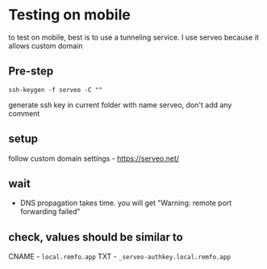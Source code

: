 # Testing on mobile

to test on mobile, best is to use a tunneling service.
I use serveo because it allows custom domain

## Pre-step

```
ssh-keygen -f serveo -C ""
```

generate ssh key in current folder with name serveo, don't add any comment

## setup

follow custom domain settings - https://serveo.net/

## wait

- DNS propagation takes time.
  you will get "Warning: remote port forwarding failed"

## check, values should be similar to

CNAME - `local.remfo.app`
TXT - `_serveo-authkey.local.remfo.app`
